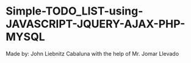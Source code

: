 # Simple-TODO_LIST-using-JAVASCRIPT-JQUERY-AJAX-PHP-MYSQL
Made by: John Liebnitz Cabaluna with the help of Mr. Jomar Llevado
